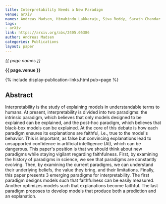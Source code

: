 ```yaml
---
title: Interpretability Needs a New Paradigm
venue: arXiv
names: Andreas Madsen, Himabindu Lakkaraju, Siva Reddy, Sarath Chandar
tags:
- arXiv
link: https://arxiv.org/abs/2405.05386
author: Andreas Madsen
categories: Publications
layout: paper
---
```


*{{ page.names }}*

**{{ page.venue }}**

{% include display-publication-links.html pub=page %}

## Abstract

Interpretability is the study of explaining models in understandable terms to humans. At present, interpretability is divided into two paradigms: the intrinsic paradigm, which believes that only models designed to be explained can be explained, and the post-hoc paradigm, which believes that black-box models can be explained. At the core of this debate is how each paradigm ensures its explanations are faithful, i.e., true to the model's behavior. This is important, as false but convincing explanations lead to unsupported confidence in artificial intelligence (AI), which can be dangerous. This paper's position is that we should think about new paradigms while staying vigilant regarding faithfulness. First, by examining the history of paradigms in science, we see that paradigms are constantly evolving. Then, by examining the current paradigms, we can understand their underlying beliefs, the value they bring, and their limitations. Finally, this paper presents 3 emerging paradigms for interpretability. The first paradigm designs models such that faithfulness can be easily measured. Another optimizes models such that explanations become faithful. The last paradigm proposes to develop models that produce both a prediction and an explanation.